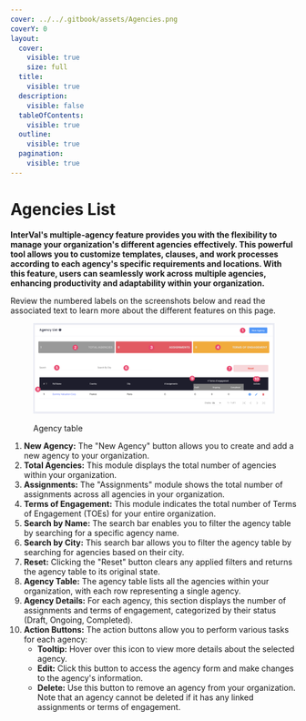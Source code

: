 ```yaml
---
cover: ../../.gitbook/assets/Agencies.png
coverY: 0
layout:
  cover:
    visible: true
    size: full
  title:
    visible: true
  description:
    visible: false
  tableOfContents:
    visible: true
  outline:
    visible: true
  pagination:
    visible: true
---
```


# Agencies List

**InterVal's multiple-agency feature provides you with the flexibility to manage your organization's different agencies effectively. This powerful tool allows you to customize templates, clauses, and work processes according to each agency's specific requirements and locations. With this feature, users can seamlessly work across multiple agencies, enhancing productivity and adaptability within your organization.**

Review the numbered labels on the screenshots below and read the associated text to learn more about the different features on this page.

<figure><img src="../../.gitbook/assets/Agency Page" alt=""><figcaption><p>Agency table</p></figcaption></figure>

1. **New Agency:** The "New Agency" button allows you to create and add a new agency to your organization.
2. **Total Agencies:** This module displays the total number of agencies within your organization.
3. **Assignments:** The "Assignments" module shows the total number of assignments across all agencies in your organization.
4. **Terms of Engagement:** This module indicates the total number of Terms of Engagement (TOEs) for your entire organization.
5. **Search by Name:** The search bar enables you to filter the agency table by searching for a specific agency name.
6. **Search by City:** This search bar allows you to filter the agency table by searching for agencies based on their city.
7. **Reset:** Clicking the "Reset" button clears any applied filters and returns the agency table to its original state.
8. **Agency Table:** The agency table lists all the agencies within your organization, with each row representing a single agency.
9. **Agency Details:** For each agency, this section displays the number of assignments and terms of engagement, categorized by their status (Draft, Ongoing, Completed).
10. **Action Buttons:** The action buttons allow you to perform various tasks for each agency:
    * **Tooltip:** Hover over this icon to view more details about the selected agency.
    * **Edit:** Click this button to access the agency form and make changes to the agency's information.
    * **Delete:** Use this button to remove an agency from your organization. Note that an agency cannot be deleted if it has any linked assignments or terms of engagement.
